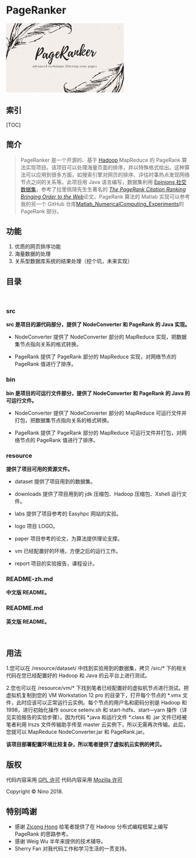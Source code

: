 # PageRanker

![LOGO](https://github.com/LovelyBuggies/Java_Hadoop_PageRanker/blob/master/resource/logo/PageRanker.png)

## 索引

[TOC]

## 简介

>PageRanker 是一个开源的、基于 [Hadoop](http://hadoop.apache.org) MapReduce 的 PageRank 算法实现项目。该项目可以处理海量页面的排序，并以特殊格式给出。这种算法可以应用到很多方面，如搜索引擎对网页的排序、评估时事热点发现网络节点之间的关系等。此项目用 Java 语言编写，数据集利用 [Epinions 社交数据集](https://snap.stanford.edu/data/soc-Epinions1.html)，参考了拉⾥佩琦先⽣生著名的 [*The PageRank Citation Ranking︎ Bringing Order to the Web*](http://202.116.81.74/cache/5/03/ilpubs.stanford.edu/bf0bd3cdc413c81dc4853ddffe4de51f/1999-66.pdf)论⽂。PageRank 算法的 Matlab 实现可以参考我的另一个 GitHub 仓库[Matlab_NumericalComputing_Experiments](https://github.com/LovelyBuggies/Matlab_NumericalComputing_Experiments)的 PageRank 部分。

## 功能

1. 优质的网页排序功能
2. 海量数据的处理
3. 关系型数据库系统的结果处理（挖个坑，未来实现）

## 目录
</br>

### src 
**src 是项目的源代码部分，提供了 NodeConverter 和 PageRank 的 Java 实现。**

* NodeConverter
提供了 NodeConverter 部分的 MapReduce 实现，把数据集节点指向关系的格式转换。

* PageRank
提供了 PageRank 部分的 MapReduce 实现，对网络节点的 PageRank 值进行了排序。


### bin
**bin 是项目的可运行文件部分，提供了 NodeConverter 和 PageRank 的 Java 的可运行文件。**

* NodeConverter
提供了 NodeConverter 部分的 MapReduce 可运行文件并打包，把数据集节点指向关系的格式转换。

* PageRank
提供了 PageRank 部分的 MapReduce 可运行文件并打包，对网络节点的 PageRank 值进行了排序。


### resource
**提供了项目可用的资源文件。**

* dataset
提供了项目用到的数据集。

* downloads
提供了项目用到的 jdk 压缩包、Hadoop 压缩包、Xshell 运行文件。

* labs
提供了项目参考的 Easyhpc 网站的实验。

* logo
项目 LOGO。

* paper
项目参考的论文，为算法提供理论支撑。

* vm
已经配置好的环境，方便之后的运行工作。

* report
项目的实验报告，课程设计。


### README-zh.md
**中文版 README。**


### README.md
**英文版 README。**

</br>

## 用法

1.您可以在 /resource/dataset/ 中找到实验用到的数据集，拷贝 /src/* 下的相关代码在您已经配置好的 Hadoop 和 Java 的云平台上进行测试。

2.您也可以在 /resource/vm/* 下找到笔者已经配置好的虚拟机节点进行测试。把虚拟机复制到您的 VM Workstation 12 pro 的目录下，打开每个节点的 *.vmx 文件，此时应该可以正常运行云实例。每个节点的用户名和密码分别是 Hadoop 和 1998，进行初始化操作 source setenv.sh 和 start-hdfs、start—yarn 操作（详见实验报告的实验步骤）。因为代码 *.java 和运行文件 *.class 和 .jar 文件已经被笔者利用 lrszs 文件传输助手传至 master 云实例下，所以无需再次传输。此后，您就可以 MapReduce NodeConverter.jar 和 PageRank.jar。

**该项目部署配置环境比较复杂，所以笔者提供了虚拟机云实例的拷贝。**

## 版权

代码内容采用 [GPL 许可](http://www.gnu.org/licenses/gpl.html)
代码内容采用 [Mozilla 许可](https://www.mozilla.org/en-US/MPL/)

Copyright © Nino 2018.


## 特别鸣谢

* 感谢 [Zicong Hong](https://github.com/hongzicong) 给笔者提供了在 Hadoop 分布式编程框架上编写 PageRank 的思路参考。
* 感谢 Weig Wu 半年来提供的技术辅导。
* Sherry Fan 对我代码工作和学习生活的一贯支持。


